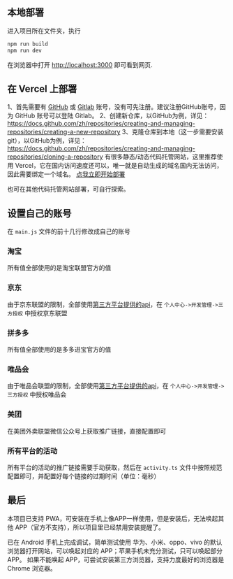 ## 本地部署
进入项目所在文件夹，执行
```bash
npm run build
npm run dev
```

在浏览器中打开 [http://localhost:3000](http://localhost:3000) 即可看到网页.

## 在 Vercel 上部署
1、首先需要有 [GitHub](https://github.com) 或 [Gitlab](https://gitlab.com) 账号，没有可先注册。建议注册GitHub账号，因为 GitHub 账号可以登陆 Gitlab。
2、创建新仓库，以GitHub为例，详见：https://docs.github.com/zh/repositories/creating-and-managing-repositories/creating-a-new-repository
3、克隆仓库到本地（这一步需要安装 git），以GitHub为例，详见：https://docs.github.com/zh/repositories/creating-and-managing-repositories/cloning-a-repository
有很多静态/动态代码托管网站，这里推荐使用 Vercel，它在国内访问速度还可以，唯一就是自动生成的域名国内无法访问，因此需要绑定一个域名。
[点我立即开始部署](https://vercel.com/new/clone?repository-url=https%3A%2F%2Fgithub.com%2Fleeyoshinari%2Fshopping&project-name=shopping&repository-name=shopping)

也可在其他代码托管网站部署，可自行探索。

## 设置自己的账号
在 `main.js` 文件的前十几行修改成自己的账号
### 淘宝
所有值全部使用的是淘宝联盟官方的值

### 京东
由于京东联盟的限制，全部使用[第三方平台提供的api](http://www.haojingke.com/open/index.html)，在 `个人中心->开发管理->三方授权` 中授权京东联盟

### 拼多多
所有值全部使用的是多多进宝官方的值

### 唯品会
由于唯品会联盟的限制，全部使用[第三方平台提供的api](http://www.haojingke.com/open/index.html)，在 `个人中心->开发管理->三方授权` 中授权唯品会

### 美团
在美团外卖联盟微信公众号上获取推广链接，直接配置即可

### 所有平台的活动
所有平台的活动的推广链接需要手动获取，然后在 `activity.ts` 文件中按照规范配置即可，并配置好每个链接的过期时间（单位：毫秒）


## 最后
本项目已支持 PWA，可安装在手机上像APP一样使用，但是安装后，无法唤起其他 APP（官方不支持），所以项目里已经禁用安装提醒了。

已在 Android 手机上完成调试，简单测试使用 华为、小米、oppo、vivo 的默认浏览器打开网站，可以唤起对应的 APP；苹果手机未充分测试，只可以唤起部分 APP。 如果不能唤起 APP，可尝试安装第三方浏览器，支持力度最好的浏览器是 Chrome 浏览器。
